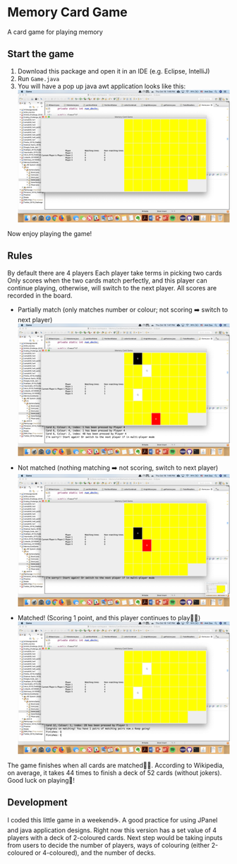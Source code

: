 # Memory Card Game
A card game for playing memory

## Start the game
1. Download this package and open it in an IDE (e.g. Eclipse, IntelliJ)
2. Run `Game.java`
3. You will have a pop up java awt application looks like this:
![alt text](https://github.com/ami-zou/Memory-Card-Game/blob/master/screenshots/Start.png)

Now enjoy playing the game!

## Rules
By default there are 4 players
Each player take terms in picking two cards
Only scores when the two cards match perfectly, and this player can continue playing, otherwise, will switch to the next player. All scores are recorded in the board.
* Partially match (only matches number or colour; not scoring ➡️ switch to next player)
![alt text](https://github.com/ami-zou/Memory-Card-Game/blob/master/screenshots/Partially%20matched.png)

* Not matched (nothing matching ➡️ not scoring, switch to next player)
![alt text](https://github.com/ami-zou/Memory-Card-Game/blob/master/screenshots/Unmatched.png)

* Matched! (Scoring 1 point, and this player continues to play🙌🏼)
![alt text](https://github.com/ami-zou/Memory-Card-Game/blob/master/screenshots/Matching.png)

The game finishes when all cards are matched💯✨. According to Wikipedia, on average, it takes 44 times to finish a deck of 52 cards (without jokers). Good luck on playing🚀! 

## Development
I coded this little game in a weekend☕️. A good practice for using JPanel and java application designs. Right now this version has a set value of 4 players with a deck of 2-coloured cards. Next step would be taking inputs from users to decide the number of players, ways of colouring (either 2-coloured or 4-coloured), and the number of decks. 
